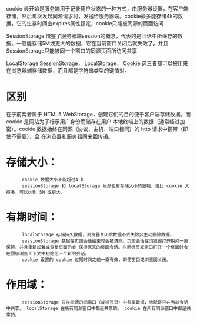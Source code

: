 
cookie 最开始是服务端用于记录用户状态的一种方式，由服务器设置，在客户端存储，然后每次发起同源请求时，发送给服务器端。cookie最多能存储4k的数据，它的生存时间由expires属性指定，cookie只能被同源的页面访问

SessionStorage 借鉴了服务器端session的概念，代表的是回话中所保存的数据。一般能存储5M或更大的数据，它在当前窗口关闭后就失效了，并且SessionStorage只能被同一个窗口的同源页面所访问共享

LocalStorage
SessionStorage， LocalStorage， Cookie 这三者都可以被用来在浏览器端存储数据，而且都是字符串类型的键值对。
# 区别 

  在于前两者属于 HTML5 WebStorage，创建它们的目的便于客户端存储数据。而 cookie 是网站为了标示用户身份而储存在用户 本地终端上的数据（通常经过加密）。cookie 数据始终在同源（协议、主机、端口相同）的 http 请求中携带（即使不需要），会 在浏览器和服务器间来回传递。

 # 存储大小： 	
          cookie 数据大小不能超过4 k
          sessionStorage 和 localStorage 虽然也有存储大小的限制，但比 cookie 大得多，可以达到 5M 或更大。 
 # 有期时间：
          localStorage 存储持久数据，浏览器关闭后数据不丢失除非主动删除数据。 	
          sessionStorage 数据在页面会话结束时会被清除。页面会话在浏览器打开期间一直保持，并且重新加载或恢复页面仍会 保持原来的页面会话。在新标签或窗口打开一个页面时会在顶级浏览上下文中初始化一个新的会话。	
          cookie 设置的 cookie 过期时间之前一直有效，即使窗口或浏览器关闭。 
# 作用域： 
          sessionStorage 只在同源的同窗口（或标签页）中共享数据，也就是只在当前会话中共享。 localStorage 在所有同源窗口中都是共享的。 cookie 在所有同源窗口中都是共享的。
